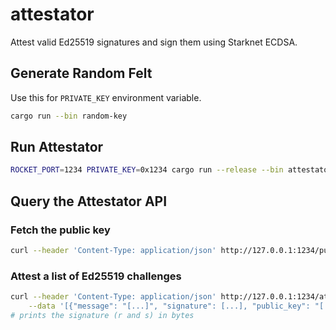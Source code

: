 # attestator

Attest valid Ed25519 signatures and sign them using Starknet ECDSA.

## Generate Random Felt

Use this for `PRIVATE_KEY` environment variable.

```sh
cargo run --bin random-key
```

## Run Attestator

```sh
ROCKET_PORT=1234 PRIVATE_KEY=0x1234 cargo run --release --bin attestator
```

## Query the Attestator API

### Fetch the public key

```sh
curl --header 'Content-Type: application/json' http://127.0.0.1:1234/public_key
```

### Attest a list of Ed25519 challenges

```sh
curl --header 'Content-Type: application/json' http://127.0.0.1:1234/attest \
    --data '[{"message": "[...]", "signature": [...], "public_key": "[...]"}, ...]'
# prints the signature (r and s) in bytes
```
